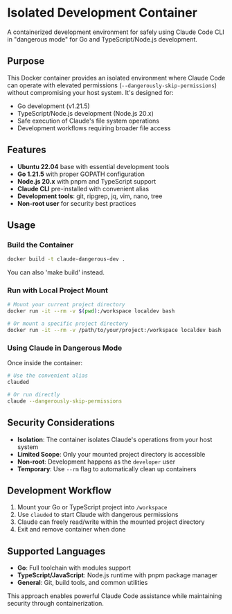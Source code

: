 # Isolated Development Container

A containerized development environment for safely using Claude Code CLI in "dangerous mode" for Go and TypeScript/Node.js development.

## Purpose

This Docker container provides an isolated environment where Claude Code can operate with elevated permissions (`--dangerously-skip-permissions`) without compromising your host system. It's designed for:

- Go development (v1.21.5)
- TypeScript/Node.js development (Node.js 20.x)
- Safe execution of Claude's file system operations
- Development workflows requiring broader file access

## Features

- **Ubuntu 22.04** base with essential development tools
- **Go 1.21.5** with proper GOPATH configuration
- **Node.js 20.x** with pnpm and TypeScript support
- **Claude CLI** pre-installed with convenient alias
- **Development tools**: git, ripgrep, jq, vim, nano, tree
- **Non-root user** for security best practices

## Usage

### Build the Container
```bash
docker build -t claude-dangerous-dev .
```

You can also 'make build' instead.

### Run with Local Project Mount
```bash
# Mount your current project directory
docker run -it --rm -v $(pwd):/workspace localdev bash

# Or mount a specific project directory
docker run -it --rm -v /path/to/your/project:/workspace localdev bash
```

### Using Claude in Dangerous Mode
Once inside the container:
```bash
# Use the convenient alias
clauded

# Or run directly
claude --dangerously-skip-permissions
```

## Security Considerations

- **Isolation**: The container isolates Claude's operations from your host system
- **Limited Scope**: Only your mounted project directory is accessible
- **Non-root**: Development happens as the `developer` user
- **Temporary**: Use `--rm` flag to automatically clean up containers

## Development Workflow

1. Mount your Go or TypeScript project into `/workspace`
2. Use `clauded` to start Claude with dangerous permissions
3. Claude can freely read/write within the mounted project directory
4. Exit and remove container when done

## Supported Languages

- **Go**: Full toolchain with modules support
- **TypeScript/JavaScript**: Node.js runtime with pnpm package manager
- **General**: Git, build tools, and common utilities

This approach enables powerful Claude Code assistance while maintaining security through containerization.
